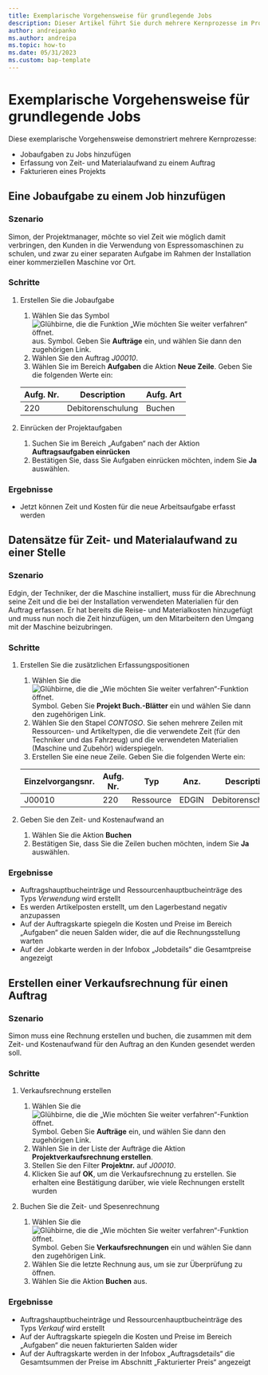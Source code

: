 ```yaml
---
title: Exemplarische Vorgehensweise für grundlegende Jobs
description: Dieser Artikel führt Sie durch mehrere Kernprozesse im Projektmanagement.
author: andreipanko
ms.author: andreipa
ms.topic: how-to
ms.date: 05/31/2023
ms.custom: bap-template
---
```

# <a name="walkthrough-of-basic-jobs"></a>Exemplarische Vorgehensweise für grundlegende Jobs

Diese exemplarische Vorgehensweise demonstriert mehrere Kernprozesse:

- Jobaufgaben zu Jobs hinzufügen
- Erfassung von Zeit- und Materialaufwand zu einem Auftrag
- Fakturieren eines Projekts

## <a name="adding-a-job-task-to-a-job"></a>Eine Jobaufgabe zu einem Job hinzufügen

### <a name="scenario"></a>Szenario

Simon, der Projektmanager, möchte so viel Zeit wie möglich damit verbringen, den Kunden in die Verwendung von Espressomaschinen zu schulen, und zwar zu einer separaten Aufgabe im Rahmen der Installation einer kommerziellen Maschine vor Ort.

### <a name="steps"></a>Schritte

1. Erstellen Sie die Jobaufgabe  

    1. Wählen Sie das Symbol ![Glühbirne, die die Funktion „Wie möchten Sie weiter verfahren“ öffnet.](../../media/ui-search/search_small.png "Wie möchten Sie weiter verfahren?") aus. Symbol. Geben Sie **Aufträge** ein, und wählen Sie dann den zugehörigen Link.  
    2. Wählen Sie den Auftrag *J00010*.
    3. Wählen Sie im Bereich **Aufgaben** die Aktion **Neue Zeile**.  Geben Sie die folgenden Werte ein:
 
    |Aufg. Nr.|Description|Aufg. Art|
    |------------|-----------|-------------|  
    |220|Debitorenschulung|Buchen|

2. Einrücken der Projektaufgaben
   1. Suchen Sie im Bereich „Aufgaben“ nach der Aktion **Auftragsaufgaben einrücken**
   2. Bestätigen Sie, dass Sie Aufgaben einrücken möchten, indem Sie **Ja** auswählen.

### <a name="results"></a>Ergebnisse

 - Jetzt können Zeit und Kosten für die neue Arbeitsaufgabe erfasst werden

## <a name="record-time-and-material-expenses-to-a-job"></a>Datensätze für Zeit- und Materialaufwand zu einer Stelle

### <a name="scenario-1"></a>Szenario

Edgin, der Techniker, der die Maschine installiert, muss für die Abrechnung seine Zeit und die bei der Installation verwendeten Materialien für den Auftrag erfassen.  Er hat bereits die Reise- und Materialkosten hinzugefügt und muss nun noch die Zeit hinzufügen, um den Mitarbeitern den Umgang mit der Maschine beizubringen.

### <a name="steps-1"></a>Schritte

1. Erstellen Sie die zusätzlichen Erfassungspositionen

    1. Wählen Sie die ![Glühbirne, die die „Wie möchten Sie weiter verfahren“-Funktion öffnet.](../../media/ui-search/search_small.png "Wie möchten Sie weiter verfahren?") Symbol. Geben Sie **Projekt Buch.-Blätter** ein und wählen Sie dann den zugehörigen Link.  
    2. Wählen Sie den Stapel *CONTOSO*.  Sie sehen mehrere Zeilen mit Ressourcen- und Artikeltypen, die die verwendete Zeit (für den Techniker und das Fahrzeug) und die verwendeten Materialien (Maschine und Zubehör) widerspiegeln.
    3. Erstellen Sie eine neue Zeile. Geben Sie die folgenden Werte ein:
 
    |Einzelvorgangsnr.|Aufg. Nr.|Typ|Anz.|Description|Menge|
    |-------|------------|----|---|-----------|--------|  
    |J00010|220|Ressource|EDGIN|Debitorenschulung|0|

2. Geben Sie den Zeit- und Kostenaufwand an
   1. Wählen Sie die Aktion **Buchen**
   2. Bestätigen Sie, dass Sie die Zeilen buchen möchten, indem Sie **Ja** auswählen.

### <a name="results-1"></a>Ergebnisse

 - Auftragshauptbucheinträge und Ressourcenhauptbucheinträge des Typs *Verwendung* wird erstellt
 - Es werden Artikelposten erstellt, um den Lagerbestand negativ anzupassen
 - Auf der Auftragskarte spiegeln die Kosten und Preise im Bereich „Aufgaben“ die neuen Salden wider, die auf die Rechnungsstellung warten
 - Auf der Jobkarte werden in der Infobox „Jobdetails“ die Gesamtpreise angezeigt

## <a name="creating-a-sales-invoice-for-a-job"></a>Erstellen einer Verkaufsrechnung für einen Auftrag

### <a name="scenario-2"></a>Szenario
Simon muss eine Rechnung erstellen und buchen, die zusammen mit dem Zeit- und Kostenaufwand für den Auftrag an den Kunden gesendet werden soll.

### <a name="steps-2"></a>Schritte
1. Verkaufsrechnung erstellen

    1. Wählen Sie die ![Glühbirne, die die „Wie möchten Sie weiter verfahren“-Funktion öffnet.](../../media/ui-search/search_small.png "Wie möchten Sie weiter verfahren?") Symbol. Geben Sie **Aufträge** ein, und wählen Sie dann den zugehörigen Link.  
    2. Wählen Sie in der Liste der Aufträge die Aktion **Projektverkaufsrechnung erstellen**.
    3. Stellen Sie den Filter **Projektnr.** auf *J00010*.
    4. Klicken Sie auf **OK**, um die Verkaufsrechnung zu erstellen.  Sie erhalten eine Bestätigung darüber, wie viele Rechnungen erstellt wurden

2. Buchen Sie die Zeit- und Spesenrechnung
   1. Wählen Sie die ![Glühbirne, die die „Wie möchten Sie weiter verfahren“-Funktion öffnet.](../../media/ui-search/search_small.png "Tell Me-Funktion") Symbol. Geben Sie **Verkaufsrechnungen** ein und wählen Sie dann den zugehörigen Link.  
   2. Wählen Sie die letzte Rechnung aus, um sie zur Überprüfung zu öffnen.
   3. Wählen Sie die Aktion **Buchen** aus.

### <a name="results-2"></a>Ergebnisse

 - Auftragshauptbucheinträge und Ressourcenhauptbucheinträge des Typs *Verkauf* wird erstellt
 - Auf der Auftragskarte spiegeln die Kosten und Preise im Bereich „Aufgaben“ die neuen fakturierten Salden wider
 - Auf der Auftragskarte werden in der Infobox „Auftragsdetails“ die Gesamtsummen der Preise im Abschnitt „Fakturierter Preis“ angezeigt
